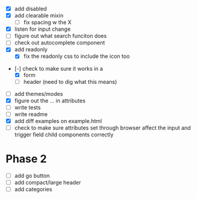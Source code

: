 - [x] add disabled
- [x] add clearable mixin
  - [ ] fix spacing w the X
- [x] listen for input change
- [ ] figure out what search funciton does
- [ ] check out autocomplete component
- [x] add readonly
  - [x] fix the readonly css to include the icon too
- [-] check to make sure it works in a
  - [x] form
  - [ ] header (need to dig what this means)
- [ ] add themes/modes
- [x] figure out the ... in attributes
- [ ] write tests
- [ ] write readme
- [x] add diff examples on example.html
- [ ] check to make sure attributes set through browser affect the input and trigger field child components correctly

# Phase 2
- [ ] add go button
- [ ] add compact/large header
- [ ] add categories